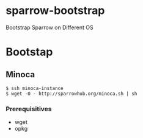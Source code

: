 # sparrow-bootstrap

Bootstrap Sparrow on Different OS


# Bootstap

## Minoca

    $ ssh minoca-instance
    $ wget -O - http://sparrowhub.org/minoca.sh | sh

### Prerequisitives

* wget
* opkg


